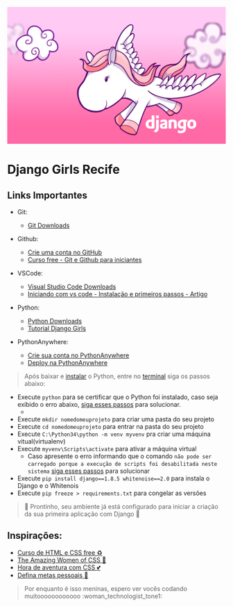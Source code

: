 ![Magic Pony Django](../img/magic-pony-django-.png)

# Django Girls Recife

## Links Importantes

- Git:
	- [Git Downloads](https://git-scm.com/downloads)
 
 - Github:
	- [Crie uma conta no GitHub](https://github.com/)
	- [Curso free - Git e Github para iniciantes](https://www.udemy.com/git-e-github-para-iniciantes/)
 
 - VSCode:
	- [Visual Studio Code Downloads](https://code.visualstudio.com/)
	- [Iniciando com vs code - Instalação e primeiros passos - Artigo](https://medium.com/buzatto/iniciando-com-vs-code-instala%C3%A7%C3%A3o-e-primeiros-passos-39f5377112b9)
 
 - Python:
	- [Python Downloads](https://www.python.org/downloads/)
	- [Tutorial Django Girls](https://tutorial.djangogirls.org/pt/)

- PythonAnywhere:
	- [Crie sua conta no PythonAnywhere](https://www.pythonanywhere.com/registration/register/beginner/)
	- [Deploy na PythonAnywhere](https://tutorial.djangogirls.org/pt/deploy/)


> Após baixar e [instalar](https://tutorial.djangogirls.org/pt/python_installation/) o Python, entre no [terminal](https://tutorial.djangogirls.org/pt/intro_to_command_line/)  siga os passos abaixo:

- Execute `python` para se certificar que o Python foi instalado, caso seja exibido o erro abaixo, [siga esses passos](http://python.org.br/instalacao-windows) para solucionar.
	- ![]()
- Execute `mkdir nomedomeuprojeto` para criar uma pasta do seu projeto
- Execute `cd nomedomeuprojeto` para entrar na pasta do seu projeto
- Execute `C:\Python34\python -m venv myvenv` pra criar uma máquina vitual(virtualenv)
- Execute `myvenv\Scripts\activate` para ativar a máquina virtual
	- Caso apresente o erro informando que o comando `não pode ser carregado porque a execução de scripts foi desabilitada neste sistema` [siga esses passos](https://paulosantanna.com/2012/10/14/habilitando-a-execucao-de-scripts-powershell/) para solucionar
- Execute `pip install django==1.8.5 whitenoise==2.0` para instala o Django e o Whitenois
- Execute `pip freeze > requirements.txt` para congelar as versões

> :unicorn: Prontinho, seu ambiente já está configurado para iniciar a criação da sua primeira aplicação com Django :unicorn:
 
## Inspirações:
 
- [Curso de HTML e CSS free :recycle:](https://pt.khanacademy.org/computing/computer-programming/html-css?ref=resume_learning#intro-to-css)
- [The Amazing Women of CSS :purple_heart:](https://rachelandrew.co.uk/archives/2016/10/11/the-amazing-women-of-css/)
- [Hora de aventura com CSS :two_hearts:](https://codepen.io/afonsopacifer/post/hora-de-aventura-com-css-1-formas-basicas)
- [Defina metas pessoais :pushpin:](https://una.im/2016-review/)
 
> Por enquanto é isso meninas, espero ver vocês codando muitoooooooooooo :woman_technologist_tone1:
